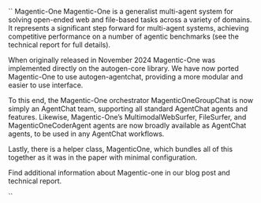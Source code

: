 ``
Magentic-One
Magentic-One is a generalist multi-agent system for solving open-ended web and file-based tasks across a variety of domains. It represents a significant step forward for multi-agent systems, achieving competitive performance on a number of agentic benchmarks (see the technical report for full details).

When originally released in November 2024 Magentic-One was implemented directly on the autogen-core library. We have now ported Magentic-One to use autogen-agentchat, providing a more modular and easier to use interface.

To this end, the Magentic-One orchestrator MagenticOneGroupChat is now simply an AgentChat team, supporting all standard AgentChat agents and features. Likewise, Magentic-One’s MultimodalWebSurfer, FileSurfer, and MagenticOneCoderAgent agents are now broadly available as AgentChat agents, to be used in any AgentChat workflows.

Lastly, there is a helper class, MagenticOne, which bundles all of this together as it was in the paper with minimal configuration.

Find additional information about Magentic-one in our blog post and technical report.

``